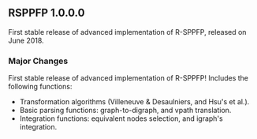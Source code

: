 ## RSPPFP 1.0.0.0
First stable release of advanced implementation of R-SPPFP, released on June 2018.

### Major Changes
First stable release of advanced implementation of R-SPPFP! Includes the following functions:
  - Transformation algorithms (Villeneuve & Desaulniers, and Hsu's et al.).
  - Basic parsing functions: graph-to-digraph, and vpath translation.
  - Integration functions: equivalent nodes selection, and igraph's integration.